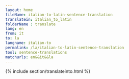 ```yaml
---
layout: home
fileName: italian-to-latin-sentence-translation
translatein: italian_to_latin
folderName : translate
lang: en
from: it
to: la
langname: italian-to
permalink: /la/italian-to-latin-sentence-translation
tool: sentence-translations
matchurls: en&&it&&la
---
```

{% include section/translateinto.html %}
